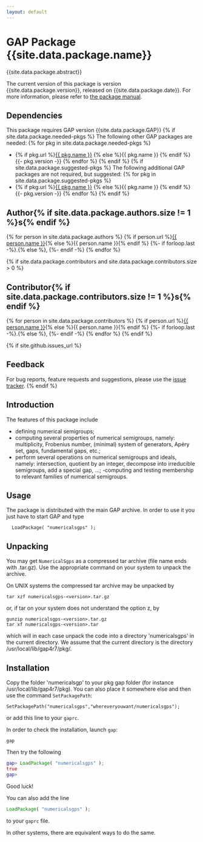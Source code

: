 ```yaml
---
layout: default
---
```


# GAP Package {{site.data.package.name}}

{{site.data.package.abstract}}

The current version of this package is version {{site.data.package.version}}, released on {{site.data.package.date}}.
For more information, please refer to [the package manual]({{site.data.package.doc-html}}).

## Dependencies

This package requires GAP version {{site.data.package.GAP}}
{% if site.data.package.needed-pkgs %}
The following other GAP packages are needed:
{% for pkg in site.data.package.needed-pkgs %}
- {% if pkg.url %}<a href="{{ pkg.url }}">{{ pkg.name }}</a> {% else %}{{ pkg.name }} {% endif %}
  {{- pkg.version -}}
{% endfor %}
{% endif %}
{% if site.data.package.suggested-pkgs %}
The following additional GAP packages are not required, but suggested:
{% for pkg in site.data.package.suggested-pkgs %}
- {% if pkg.url %}<a href="{{ pkg.url }}">{{ pkg.name }}</a> {% else %}{{ pkg.name }} {% endif %}
  {{- pkg.version -}}
{% endfor %}
{% endif %}


## Author{% if site.data.package.authors.size != 1 %}s{% endif %}
{% for person in site.data.package.authors %}
 {% if person.url %}<a href="{{ person.url }}">{{ person.name }}</a>{% else %}{{ person.name }}{% endif %}
 {%- if forloop.last -%}.{% else %}, {%- endif -%}
{% endfor %}

{% if site.data.package.contributors and site.data.package.contributors.size > 0 %}
## Contributor{% if site.data.package.contributors.size != 1 %}s{% endif %}
 {% for person in site.data.package.contributors %}
  {% if person.url %}<a href="{{ person.url }}">{{ person.name }}</a>{% else %}{{ person.name }}{% endif %}
  {%- if forloop.last -%}.{% else %}, {%- endif -%}
 {% endfor %}
{% endif %}

{% if site.github.issues_url %}
## Feedback

For bug reports, feature requests and suggestions, please use the
[issue tracker]({{site.github.issues_url}}).
{% endif %}


Introduction
------------

The features of this package include

- defining numerical semigroups;
- computing several properties of numerical semigroups, namely: multiplicity, Frobenius number, (minimal) system of generators, Apéry set, gaps, fundamental gaps, etc.;
- perform several operations on numerical semigroups and ideals, namely: intersection, quotient by an integer, decompose into irreducible semigroups, add a special gap, ...;
-computing and testing membership to relevant families of numerical semigroups.


Usage
-----
The package is distributed with the main GAP archive. In order to use it you
just have to start GAP and type

      LoadPackage( "numericalsgps" );


Unpacking
---------

You may get `NumericalSgps` as a compressed tar archive (file name ends with
.tar.gz). Use the  appropriate  command  on  your system   to unpack the
archive.

On UNIX systems the compressed tar archive may be unpacked by

    tar xzf numericalsgps-<version>.tar.gz

or, if tar on your system does not understand the option z, by

    gunzip numericalsgps-<version>.tar.gz
    tar xf numericalsgps-<version>.tar

which will in each case unpack the code into a directory 'numericalsgps'
in the current directory. We assume that the current directory is the
directory /usr/local/lib/gap4r7/pkg/.

Installation
------------

Copy the folder 'numericalsgp' to your pkg gap folder (for instance /usr/local/lib/gap4r7/pkg).
You can also place it somewhere else and then use the command `SetPackagePath`:

	SetPackagePath("numericalsgps","whereveryouwant/numericalsgps");

or add this line to your `gaprc`.

In order to check the installation, launch `gap`:

	gap

Then try the following
```gap
gap> LoadPackage( "numericalsgps" );
true
gap>
```
Good luck!

You can also add the line
```gap
LoadPackage( "numericalsgps" );
```
to your `gaprc` file.

In other systems, there are equivalent ways to do the same.
